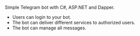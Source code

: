 Simple Telegram bot with C#, ASP.NET and Dapper.

- Users can login to your bot.
- The bot can deliver different services to authorized users.
- The bot can manage all messages.